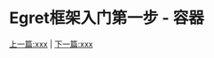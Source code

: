 Egret框架入门第一步 - 容器
===============



[上一篇:xxx](https://github.com/NeoGuo/html5-documents/blob/master/egret/xxx.md)
| [下一篇:xxx](https://github.com/NeoGuo/html5-documents/blob/master/egret/xxx.md)
